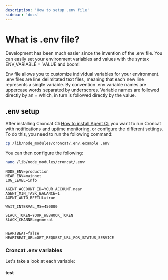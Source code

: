 ```yaml
---
description: 'How to setup .env file'
sidebar: 'docs'
---
```


# What is .env file?

Development has been much easier since the invention of the .env file. You can easily set your environment variables and values with the syntax ENV_VARIABLE = VALUE and boom!

Env file allows you to customize individual variables for your environment. .env files are line delimitated text files, meaning that each new line represents a single variable. By convention .env variable names are uppercase words separated by underscores. Variable names are followed directly by an = which, in turn is followed directly by the value.

## .env setup

After installing Croncat Cli [How to install Agent Cli](https://docs.cron.cat/docs/agent-cli/) you want to run Croncat with notifications and uptime monitoring, or configure the different settings. To do this, you need to run the following command:

```bash
cp /lib/node_modules/croncat/.env.example .env
```

You can then configure the following:

```bash
nano /lib/node_modules/croncat/.env
```

```
NODE_ENV=production
NEAR_ENV=mainnet
LOG_LEVEL=info

AGENT_ACCOUNT_ID=YOUR_ACCOUNT.near
AGENT_MIN_TASK_BALANCE=1
AGENT_AUTO_REFILL=true

WAIT_INTERVAL_MS=450000

SLACK_TOKEN=YOUR_WEBHOOK_TOKEN
SLACK_CHANNEL=general


HEARTBEAT=false
HEARTBEAT_URL=GET_REQUEST_URL_FOR_STATUS_SERVICE
```
### Croncat .env variables

Let's take a look at each variable:

#### test
